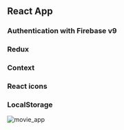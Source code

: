 ## React App

### Authentication with Firebase v9

### Redux

### Context

### React icons

### LocalStorage



![movie_app](/movie_app.gif)
